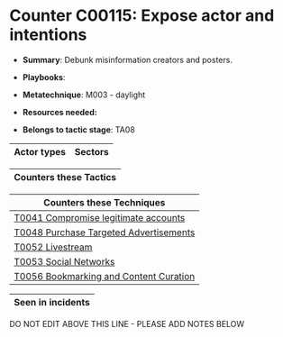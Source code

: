# Counter C00115: Expose actor and intentions

* **Summary**: Debunk misinformation creators and posters. 

* **Playbooks**: 

* **Metatechnique**: M003 - daylight

* **Resources needed:** 

* **Belongs to tactic stage**: TA08


| Actor types | Sectors |
| ----------- | ------- |



| Counters these Tactics |
| ---------------------- |



| Counters these Techniques |
| ------------------------- |
| [T0041 Compromise legitimate accounts](../generated_pages/techniques/T0041.md) |
| [T0048 Purchase Targeted Advertisements](../generated_pages/techniques/T0048.md) |
| [T0052 Livestream](../generated_pages/techniques/T0052.md) |
| [T0053  Social Networks](../generated_pages/techniques/T0053.md) |
| [T0056 Bookmarking and Content Curation](../generated_pages/techniques/T0056.md) |



| Seen in incidents |
| ----------------- |


DO NOT EDIT ABOVE THIS LINE - PLEASE ADD NOTES BELOW